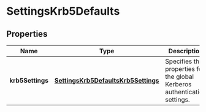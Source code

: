 
# SettingsKrb5Defaults

## Properties
Name | Type | Description | Notes
------------ | ------------- | ------------- | -------------
**krb5Settings** | [**SettingsKrb5DefaultsKrb5Settings**](SettingsKrb5DefaultsKrb5Settings.md) | Specifies the properties for the global Kerberos authentication settings. |  [optional]




